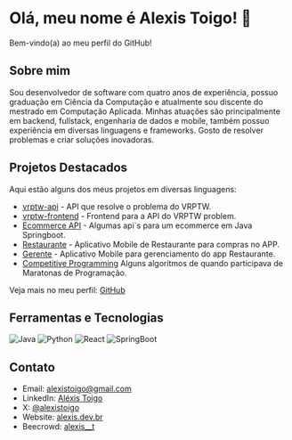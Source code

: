 # Olá, meu nome é Alexis Toigo! 👋

Bem-vindo(a) ao meu perfil do GitHub!

## Sobre mim
Sou desenvolvedor de software com quatro anos de experiência, possuo graduação em Ciência da Computação e atualmente sou discente do mestrado em Computação Aplicada. 
Minhas atuações são principalmente em backend, fullstack, engenharia de dados e mobile, também possuo experiência em diversas linguagens e frameworks. Gosto de resolver problemas e criar soluções inovadoras.

## Projetos Destacados
Aqui estão alguns dos meus projetos em diversas linguagens:
- [vrptw-api](https://github.com/alexistoigo/vrptw-api) - API que resolve o problema do VRPTW.
- [vrptw-frontend](https://github.com/alexistoigo/vrptw-api) - Frontend para a API do VRPTW problem.
- [Ecommerce API](https://github.com/alexistoigo/ecommerce) - Algumas api`s para um ecommerce em Java Springboot.
- [Restaurante](https://github.com/alexistoigo/restaurant) - Aplicativo Mobile de Restaurante para compras no APP.
- [Gerente](https://github.com/alexistoigo/gerente) - Aplicativo Mobile para gerenciamento do app Restaurante.
- [Competitive Programming](https://github.com/alexistoigo/Competitive-Programming) Alguns algoritmos de quando participava de Maratonas de Programação.

Veja mais no meu perfil: [GitHub](https://github.com/alexistoigo)

## Ferramentas e Tecnologias
![Java](https://img.shields.io/badge/Java-ED8B00?style=flat-square&logo=openjdk)
![Python](https://img.shields.io/badge/-Python-blue?style=flat-square&logo=python)
![React](https://img.shields.io/badge/-React-blue?style=flat-square&logo=react)
![SpringBoot](https://img.shields.io/badge/SpringBoot-6DB33F?style=flat-square&logo=Spring)


## Contato
- Email: [alexistoigo@gmail.com](mailto:seuemail@dominio.com)
- LinkedIn: [Aléxis Toigo](https://www.linkedin.com/in/alexistoigo/)
- X: [@alexistoigo](https://x.com/alexistoigo)
- Website: [alexis.dev.br](https://alexis.dev.br)
- Beecrowd: [alexis__t](https://judge.beecrowd.com/pt/profile/152913)
